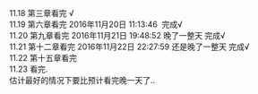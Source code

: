 11.18 第三章看完 √   
11.19 第六章看完     2016年11月20日 11:13:46  完成√  
11.20 第九章看完     2016年11月21日 19:48:52 晚了一整天  完成√  
11.21 第十二章看完   2016年11月22日 22:27:59 还是晚了一整天 完成√  
11.22 第十五章看完   
11.23 看完.  
估计最好的情况下要比预计看完晚一天了..  
